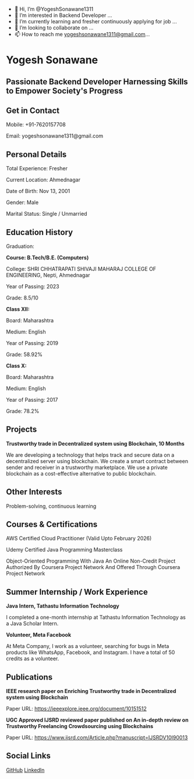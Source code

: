 - 👋 Hi, I’m @YogeshSonawane1311
- 👀 I’m interested in Backend Developer ...
- 🌱 I’m currently learning and fresher continuously applying for job ...
- 💞️ I’m looking to collaborate on ...
- 📫 How to reach me yogeshsonawane1311@gmail.com...

<!---
YogeshSonawane1311/YogeshSonawane1311 is a ✨ special ✨ repository because its `README.md` (this file) appears on your GitHub profile.
You can click the Preview link to take a look at your changes.
--->
<!DOCTYPE html>
<html>
<body>
  <h1>Yogesh Sonawane</h1>
  <h2>Passionate Backend Developer Harnessing Skills to Empower Society's Progress</h2>

  <div class="section contact-details">
    <h2>Get in Contact</h2>
    <p>Mobile: +91-7620157708</p>
    <p>Email: yogeshsonawane1311@gmail.com</p>
  </div>

  <div class="section">
    <h2>Personal Details</h2>
    <p>Total Experience: Fresher</p>
    <p>Current Location: Ahmednagar</p>
    <p>Date of Birth: Nov 13, 2001</p>
    <p>Gender: Male</p>
    <p>Marital Status: Single / Unmarried</p>
  </div>

  <div class="section">
    <h2>Education History</h2>
    <p>Graduation:</p>
    <b>Course: B.Tech/B.E. (Computers)</b>
    <p>College: SHRI CHHATRAPATI SHIVAJI MAHARAJ COLLEGE OF ENGINEERING, Nepti, Ahmednagar</p>
    <p>Year of Passing: 2023</p>
    <p>Grade: 8.5/10</p>
    <b>Class XII:</b>
    <p>Board: Maharashtra</p>
    <p>Medium: English</p>
    <p>Year of Passing: 2019</p>
    <p>Grade: 58.92%</p>
    <b>Class X:</b>
    <p>Board: Maharashtra</p>
    <p>Medium: English</p>
    <p>Year of Passing: 2017</p>
    <p>Grade: 78.2%</p>
  </div>

  <div class="section">
    <h2>Projects</h2>
    <b>Trustworthy trade in Decentralized system using Blockchain, 10 Months</b>
    <p>We are developing a technology that helps track and secure data on a decentralized server using blockchain. We create a smart contract between sender and receiver in a trustworthy marketplace. We use a private blockchain as a cost-effective alternative to public blockchain.</p>
  </div>

  <div class="section">
    <h2>Other Interests</h2>
    <p>Problem-solving, continuous learning</p>
  </div>

  <div class="section">
    <h2>Courses & Certifications</h2>
    <p>AWS Certified Cloud Practitioner (Valid Upto February 2026)</p>
    <p>Udemy Certified Java Programming Masterclass</p>
    <p>Object-Oriented Programming With Java An Online Non-Credit Project Authorized By Coursera Project Network And Offered Through Coursera Project Network</p>
  </div>

  <div class="section">
    <h2>Summer Internship / Work Experience</h2>
    <b>Java Intern, Tathastu Information Technology</b>
    <p>I completed a one-month internship at Tathastu Information Technology as a Java Scholar Intern.</p>
    <b>Volunteer, Meta Facebook</b>
    <p>At Meta Company, I work as a volunteer, searching for bugs in Meta products like WhatsApp, Facebook, and Instagram. I have a total of 50 credits as a volunteer.</p>
  </div>

  <div class="section">
    <h2>Publications</h2>
    <b>IEEE research paper on Enriching Trustworthy trade in Decentralized system using Blockchain</b>
    <p>Paper URL: <a href="https://ieeexplore.ieee.org/document/10151512">https://ieeexplore.ieee.org/document/10151512</a></p>
    <b>UGC Approved IJSRD reviewed paper published on An in-depth review on Trustworthy Freelancing Crowdsourcing using Blockchains</b>
    <p>Paper URL: <a href="https://www.ijsrd.com/Article.php?manuscript=IJSRDV10I90013">https://www.ijsrd.com/Article.php?manuscript=IJSRDV10I90013</a></p>
  </div>

  <div class="section">
    <h2>Social Links</h2>
    <div class="social-links">
      <a href="https://github.com/YogeshSonawane1311">GitHub</a>
      <a href="https://www.linkedin.com/in/YogeshSonawane1311/">LinkedIn</a>
    </div>
  </div>
</body>
</html>





